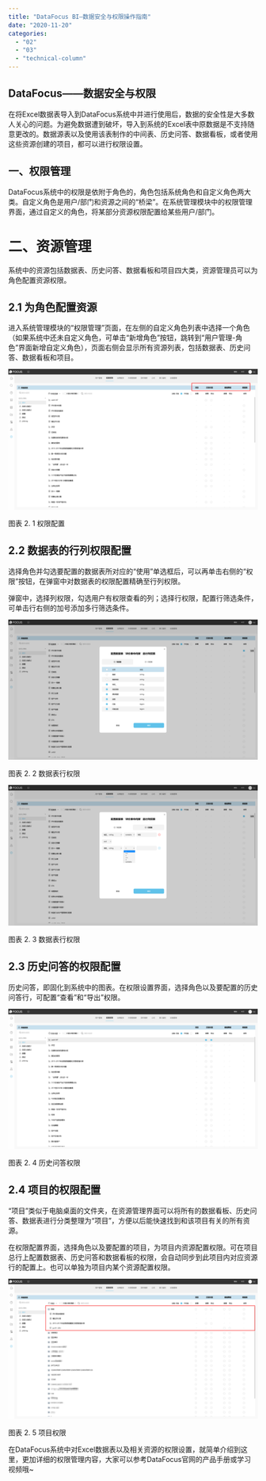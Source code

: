 ```yaml
---
title: "DataFocus BI—数据安全与权限操作指南"
date: "2020-11-20"
categories: 
  - "02"
  - "03"
  - "technical-column"
---
```


## DataFocus——数据安全与权限

在将Excel数据表导入到DataFocus系统中并进行使用后，数据的安全性是大多数人关心的问题。为避免数据遭到破坏，导入到系统的Excel表中原数据是不支持随意更改的。数据源表以及使用该表制作的中间表、历史问答、数据看板，或者使用这些资源创建的项目，都可以进行权限设置。

## 一、权限管理

DataFocus系统中的权限是依附于角色的，角色包括系统角色和自定义角色两大类。自定义角色是用户/部门和资源之间的“桥梁”。在系统管理模块中的权限管理界面，通过自定义的角色，将某部分资源权限配置给某些用户/部门。

# 二、资源管理

系统中的资源包括数据表、历史问答、数据看板和项目四大类，资源管理员可以为角色配置资源权限。

## 2.1 为角色配置资源

进入系统管理模块的“权限管理”页面，在左侧的自定义角色列表中选择一个角色（如果系统中还未自定义角色，可单击“新增角色”按钮，跳转到“用户管理-角色”界面新增自定义角色），页面右侧会显示所有资源列表，包括数据表、历史问答、数据看板和项目。

![](images/word-image-99.png)

图表 2. 1 权限配置

## 2.2 数据表的行列权限配置

选择角色并勾选要配置的数据表所对应的“使用”单选框后，可以再单击右侧的“权限”按钮，在弹窗中对数据表的权限配置精确至行列权限。

弹窗中，选择列权限，勾选用户有权限查看的列；选择行权限，配置行筛选条件，可单击行右侧的加号添加多行筛选条件。

![](images/word-image-100.png)

图表 2. 2 数据表行权限

![](images/word-image-101.png)

图表 2. 3 数据表行权限

## 2.3 历史问答的权限配置

历史问答，即固化到系统中的图表。在权限设置界面，选择角色以及要配置的历史问答行，可配置“查看”和“导出”权限。

![](images/word-image-102.png)

图表 2. 4 历史问答权限

## 2.4 项目的权限配置

“项目”类似于电脑桌面的文件夹，在资源管理界面可以将所有的数据看板、历史问答、数据表进行分类整理为“项目”，方便以后能快速找到和该项目有关的所有资源。

在权限配置界面，选择角色以及要配置的项目，为项目内资源配置权限。可在项目总行上配置数据表、历史问答和数据看板的权限，会自动同步到此项目内对应资源行的配置上。也可以单独为项目内某个资源配置权限。

![](images/word-image-103.png)

图表 2. 5 项目权限

在DataFocus系统中对Excel数据表以及相关资源的权限设置，就简单介绍到这里，更加详细的权限管理内容，大家可以参考DataFocus官网的产品手册或学习视频哦~
